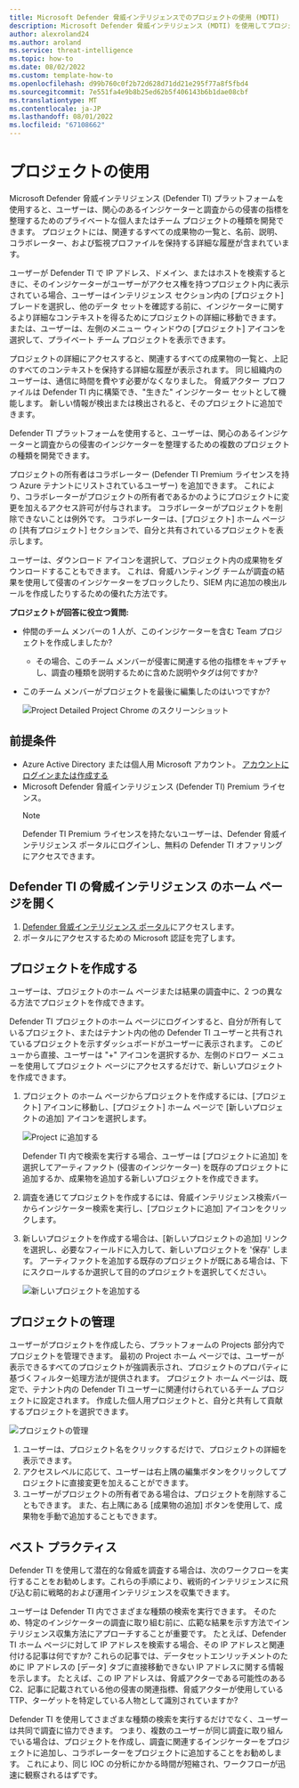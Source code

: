 ```yaml
---
title: Microsoft Defender 脅威インテリジェンスでのプロジェクトの使用 (MDTI)
description: Microsoft Defender 脅威インテリジェンス (MDTI) を使用してプロジェクトを管理する方法について説明します。
author: alexroland24
ms.author: aroland
ms.service: threat-intelligence
ms.topic: how-to
ms.date: 08/02/2022
ms.custom: template-how-to
ms.openlocfilehash: d99b760c0f2b72d628d71dd21e295f77a8f5fbd4
ms.sourcegitcommit: 7e551fa4e9b8b25ed62b5f406143b6b1dae08cbf
ms.translationtype: MT
ms.contentlocale: ja-JP
ms.lasthandoff: 08/01/2022
ms.locfileid: "67108662"
---
```

# <a name="using-projects"></a>プロジェクトの使用

Microsoft Defender 脅威インテリジェンス (Defender TI) プラットフォームを使用すると、ユーザーは、関心のあるインジケーターと調査からの侵害の指標を整理するためのプライベートな個人またはチーム プロジェクトの種類を開発できます。 プロジェクトには、関連するすべての成果物の一覧と、名前、説明、コラボレーター、および監視プロファイルを保持する詳細な履歴が含まれています。

ユーザーが Defender TI で IP アドレス、ドメイン、またはホストを検索するときに、そのインジケーターがユーザーがアクセス権を持つプロジェクト内に表示されている場合、ユーザーはインテリジェンス セクション内の [プロジェクト] ブレードを選択し、他のデータ セットを確認する前に、インジケーターに関するより詳細なコンテキストを得るためにプロジェクトの詳細に移動できます。 または、ユーザーは、左側のメニュー ウィンドウの [プロジェクト] アイコンを選択して、プライベート チーム プロジェクトを表示できます。

プロジェクトの詳細にアクセスすると、関連するすべての成果物の一覧と、上記のすべてのコンテキストを保持する詳細な履歴が表示されます。 同じ組織内のユーザーは、通信に時間を費やす必要がなくなりました。 脅威アクター プロファイルは Defender TI 内に構築でき、"生きた" インジケーター セットとして機能します。 新しい情報が検出または検出されると、そのプロジェクトに追加できます。

Defender TI プラットフォームを使用すると、ユーザーは、関心のあるインジケーターと調査からの侵害のインジケーターを整理するための複数のプロジェクトの種類を開発できます。

プロジェクトの所有者はコラボレーター (Defender TI Premium ライセンスを持つ Azure テナントにリストされているユーザー) を追加できます。 これにより、コラボレーターがプロジェクトの所有者であるかのようにプロジェクトに変更を加えるアクセス許可が付与されます。 コラボレーターがプロジェクトを削除できないことは例外です。 コラボレーターは、[プロジェクト] ホーム ページの [共有プロジェクト] セクションで、自分と共有されているプロジェクトを表示します。

ユーザーは、ダウンロード アイコンを選択して、プロジェクト内の成果物をダウンロードすることもできます。 これは、脅威ハンティング チームが調査の結果を使用して侵害のインジケーターをブロックしたり、SIEM 内に追加の検出ルールを作成したりするための優れた方法です。

**プロジェクトが回答に役立つ質問:**

- 仲間のチーム メンバーの 1 人が、このインジケーターを含む Team プロジェクトを作成しましたか?

   - その場合、このチーム メンバーが侵害に関連する他の指標をキャプチャし、調査の種類を説明するために含めた説明やタグは何ですか?

- このチーム メンバーがプロジェクトを最後に編集したのはいつですか?

    ![Project Detailed Project Chrome のスクリーンショット](media/projectsDetailedProjectChromeScreenshot.png)

## <a name="prerequisites"></a>前提条件

- Azure Active Directory または個人用 Microsoft アカウント。 [アカウントにログインまたは作成する](https://signup.microsoft.com/)
- Microsoft Defender 脅威インテリジェンス (Defender TI) Premium ライセンス。
    > [!NOTE]
    > Defender TI Premium ライセンスを持たないユーザーは、Defender 脅威インテリジェンス ポータルにログインし、無料の Defender TI オファリングにアクセスできます。

## <a name="open-defender-tis-threat-intelligence-home-page"></a>Defender TI の脅威インテリジェンス のホーム ページを開く

1. [Defender 脅威インテリジェンス ポータル](https://ti.defender.microsoft.com/)にアクセスします。
2. ポータルにアクセスするための Microsoft 認証を完了します。

## <a name="creating-a-project"></a>プロジェクトを作成する

ユーザーは、プロジェクトのホーム ページまたは結果の調査中に、2 つの異なる方法でプロジェクトを作成できます。

Defender TI プロジェクトのホーム ページにログインすると、自分が所有しているプロジェクト、またはテナント内の他の Defender TI ユーザーと共有されているプロジェクトを示すダッシュボードがユーザーに表示されます。 このビューから直接、ユーザーは "+" アイコンを選択するか、左側のドロワー メニューを使用してプロジェクト ページにアクセスするだけで、新しいプロジェクトを作成できます。

1. プロジェクト のホーム ページからプロジェクトを作成するには、[プロジェクト] アイコンに移動し、[プロジェクト] ホーム ページで [新しいプロジェクトの追加] アイコンを選択します。

    ![Project に追加する](media/projectsAddProject.png)

    Defender TI 内で検索を実行する場合、ユーザーは [プロジェクトに追加] を選択してアーティファクト (侵害のインジケーター) を既存のプロジェクトに追加するか、成果物を追加する新しいプロジェクトを作成できます。

2. 調査を通じてプロジェクトを作成するには、脅威インテリジェンス検索バーからインジケーター検索を実行し、[プロジェクトに追加] アイコンをクリックします。

3. 新しいプロジェクトを作成する場合は、[新しいプロジェクトの追加] リンクを選択し、必要なフィールドに入力して、新しいプロジェクトを '保存' します。 アーティファクトを追加する既存のプロジェクトが既にある場合は、下にスクロールするか選択して目的のプロジェクトを選択してください。

    ![新しいプロジェクトを追加する](media/projectsAddNewProjectDetails.png)

## <a name="managing-projects"></a>プロジェクトの管理

ユーザーがプロジェクトを作成したら、プラットフォームの Projects 部分内でプロジェクトを管理できます。 最初の Project ホーム ページでは、ユーザーが表示できるすべてのプロジェクトが強調表示され、プロジェクトのプロパティに基づくフィルター処理方法が提供されます。 プロジェクト ホーム ページは、既定で、テナント内の Defender TI ユーザーに関連付けられているチーム プロジェクトに設定されます。 作成した個人用プロジェクトと、自分と共有して貢献するプロジェクトを選択できます。

![プロジェクトの管理](media/projectsHomePage.png)

1. ユーザーは、プロジェクト名をクリックするだけで、プロジェクトの詳細を表示できます。
2. アクセスレベルに応じて、ユーザーは右上隅の編集ボタンをクリックしてプロジェクトに直接変更を加えることができます。
3. ユーザーがプロジェクトの所有者である場合は、プロジェクトを削除することもできます。 また、右上隅にある [成果物の追加] ボタンを使用して、成果物を手動で追加することもできます。

## <a name="best-practices"></a>ベスト プラクティス

Defender TI を使用して潜在的な脅威を調査する場合は、次のワークフローを実行することをお勧めします。これらの手順により、戦術的インテリジェンスに飛び込む前に戦略的および運用インテリジェンスを収集できます。

ユーザーは Defender TI 内でさまざまな種類の検索を実行できます。 そのため、特定のインジケーターの調査に取り組む前に、広範な結果を示す方法でインテリジェンス収集方法にアプローチすることが重要です。 たとえば、Defender TI ホーム ページに対して IP アドレスを検索する場合、その IP アドレスと関連付ける記事は何ですか? これらの記事では、データセットエンリッチメントのために IP アドレスの [データ] タブに直接移動できない IP アドレスに関する情報を示します。 たとえば、この IP アドレスは、脅威アクターである可能性のある C2、記事に記載されている他の侵害の関連指標、脅威アクターが使用している TTP、ターゲットを特定している人物として識別されていますか?

Defender TI を使用してさまざまな種類の検索を実行するだけでなく、ユーザーは共同で調査に協力できます。 つまり、複数のユーザーが同じ調査に取り組んでいる場合は、プロジェクトを作成し、調査に関連するインジケーターをプロジェクトに追加し、コラボレーターをプロジェクトに追加することをお勧めします。 これにより、同じ IOC の分析にかかる時間が短縮され、ワークフローが迅速に観察されるはずです。
